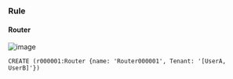 
### Rule

#### Router 

![image](https://github.com/squirrel-cage-work/netgraph/assets/87857140/2b88923d-e32c-4798-8c6f-2c78ca6d69de)

```
CREATE (r000001:Router {name: 'Router000001', Tenant: '[UserA, UserB]'})
````
